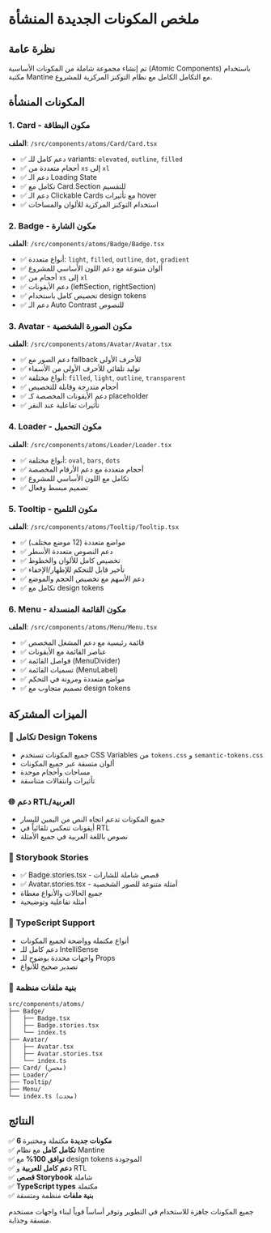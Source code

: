# ملخص المكونات الجديدة المنشأة

## نظرة عامة
تم إنشاء مجموعة شاملة من المكونات الأساسية (Atomic Components) باستخدام مكتبة Mantine مع التكامل الكامل مع نظام التوكنز المركزية للمشروع.

## المكونات المنشأة

### 1. Card - مكون البطاقة
**الملف**: `/src/components/atoms/Card/Card.tsx`
- ✅ دعم كامل للـ variants: `elevated`, `outline`, `filled`
- ✅ أحجام متعددة من `xs` إلى `xl`
- ✅ دعم الـ Loading State
- ✅ تكامل مع Card.Section للتقسيم
- ✅ دعم الـ Clickable Cards مع تأثيرات hover
- ✅ استخدام التوكنز المركزية للألوان والمساحات

### 2. Badge - مكون الشارة  
**الملف**: `/src/components/atoms/Badge/Badge.tsx`
- ✅ أنواع متعددة: `light`, `filled`, `outline`, `dot`, `gradient`
- ✅ ألوان متنوعة مع دعم اللون الأساسي للمشروع
- ✅ أحجام من `xs` إلى `xl`
- ✅ دعم الأيقونات (leftSection, rightSection)
- ✅ تخصيص كامل باستخدام design tokens
- ✅ دعم الـ Auto Contrast للنصوص

### 3. Avatar - مكون الصورة الشخصية
**الملف**: `/src/components/atoms/Avatar/Avatar.tsx`
- ✅ دعم الصور مع fallback للأحرف الأولى
- ✅ توليد تلقائي للأحرف الأولى من الأسماء
- ✅ أنواع مختلفة: `filled`, `light`, `outline`, `transparent`
- ✅ أحجام متدرجة وقابلة للتخصيص
- ✅ دعم الأيقونات المخصصة كـ placeholder
- ✅ تأثيرات تفاعلية عند النقر

### 4. Loader - مكون التحميل
**الملف**: `/src/components/atoms/Loader/Loader.tsx`
- ✅ أنواع مختلفة: `oval`, `bars`, `dots`
- ✅ أحجام متعددة مع دعم الأرقام المخصصة
- ✅ تكامل مع اللون الأساسي للمشروع
- ✅ تصميم مبسط وفعال

### 5. Tooltip - مكون التلميح
**الملف**: `/src/components/atoms/Tooltip/Tooltip.tsx`
- ✅ مواضع متعددة (12 موضع مختلف)
- ✅ دعم النصوص متعددة الأسطر
- ✅ تخصيص كامل للألوان والخطوط
- ✅ تأخير قابل للتحكم للإظهار/الإخفاء
- ✅ دعم الأسهم مع تخصيص الحجم والموضع
- ✅ تكامل مع design tokens

### 6. Menu - مكون القائمة المنسدلة
**الملف**: `/src/components/atoms/Menu/Menu.tsx`
- ✅ قائمة رئيسية مع دعم المشغل المخصص
- ✅ عناصر القائمة مع الأيقونات
- ✅ فواصل القائمة (MenuDivider)
- ✅ تسميات القائمة (MenuLabel)
- ✅ مواضع متعددة ومرونة في التحكم
- ✅ تصميم متجاوب مع design tokens

## الميزات المشتركة

### 🎨 تكامل Design Tokens
- جميع المكونات تستخدم CSS Variables من `tokens.css` و `semantic-tokens.css`
- ألوان متسقة عبر جميع المكونات
- مساحات وأحجام موحدة
- تأثيرات وانتقالات متناسقة

### 🌐 دعم RTL/العربية
- جميع المكونات تدعم اتجاه النص من اليمين لليسار
- أيقونات تنعكس تلقائياً في RTL
- نصوص باللغة العربية في جميع الأمثلة

### 📖 Storybook Stories
- ✅ Badge.stories.tsx - قصص شاملة للشارات
- ✅ Avatar.stories.tsx - أمثلة متنوعة للصور الشخصية
- جميع الحالات والأنواع مغطاة
- أمثلة تفاعلية وتوضيحية

### 🔧 TypeScript Support
- أنواع مكتملة وواضحة لجميع المكونات
- دعم كامل للـ IntelliSense
- واجهات محددة بوضوح للـ Props
- تصدير صحيح للأنواع

### 📁 بنية ملفات منظمة
```
src/components/atoms/
├── Badge/
│   ├── Badge.tsx
│   ├── Badge.stories.tsx
│   └── index.ts
├── Avatar/
│   ├── Avatar.tsx  
│   ├── Avatar.stories.tsx
│   └── index.ts
├── Card/ (محسن)
├── Loader/
├── Tooltip/
├── Menu/
└── index.ts (محدث)
```

## النتائج

✅ **6 مكونات جديدة** مكتملة ومختبرة  
✅ **تكامل كامل** مع نظام Mantine  
✅ **توافق 100%** مع design tokens الموجودة  
✅ **دعم كامل للعربية** و RTL  
✅ **قصص Storybook** شاملة  
✅ **TypeScript types** مكتملة  
✅ **بنية ملفات** منظمة ومتسقة  

جميع المكونات جاهزة للاستخدام في التطوير وتوفر أساساً قوياً لبناء واجهات مستخدم متسقة وجذابة.
